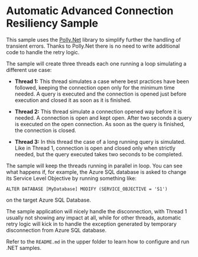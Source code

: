 # Automatic Advanced Connection Resiliency Sample

This sample uses the [Polly.Net](https://github.com/App-vNext/Polly) library to simplify further the handling of transient errors. Thanks to Polly.Net there is no need to write additional code to handle the retry logic.

The sample will create three threads each one running a loop simulating a different use case:

- **Thread 1:** This thread simulates a case where best practices have been followed, keeping the connection open only for the minimum time needed.
A query is executed and the connection is opened just before execution and closed it as soon as it is finished.

- **Thread 2:** This thread simulate a connection opened way before it is needed.
A connection is open and kept open. After two seconds a query is executed on the open connection. As soon as the query is finished, the connection is closed.

- **Thread 3:** In this thread the case of a long running query is simulated. Like in Thread 1, connection is open and closed only when strictly needed, but the query executed takes two seconds to be completed.

The sample will keep the threads running in parallel in loop. You can see what happens if, for example, the Azure SQL database is asked to change its Service Level Objective by running something like:

```
ALTER DATABASE [MyDatabase] MODIFY (SERVICE_OBJECTIVE = 'S1')
```

on the target Azure SQL Database.

The sample application will nicely handle the disconnection, with Thread 1 usually not showing any impact at all, while for other threads, automatic retry logic will kick in to handle the exception generated by temporary disconnection from Azure SQL database.

Refer to the `README.md` in the upper folder to learn how to configure and run .NET samples.
